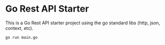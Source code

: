 # Go Rest API Starter

This is a Go Rest API starter project using the go standard libs (http, json, context, etc).

```
go run main.go
```

